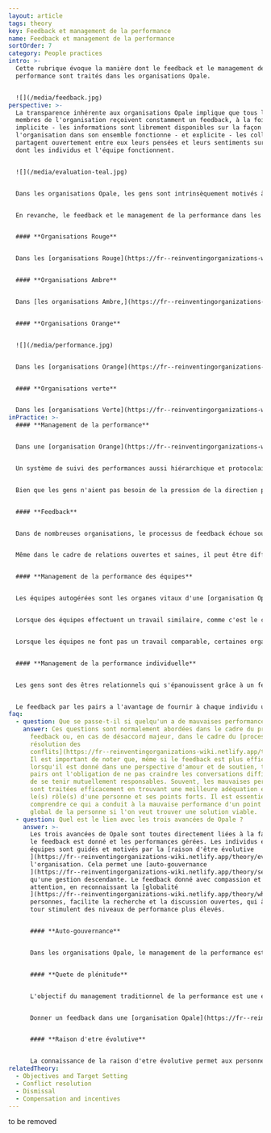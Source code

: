 ```yaml
---
layout: article
tags: theory
key: Feedback et management de la performance
name: Feedback et management de la performance
sortOrder: 7
category: People practices
intro: >-
  Cette rubrique évoque la manière dont le feedback et le management de la
  performance sont traités dans les organisations Opale.


  ![](/media/feedback.jpg)
perspective: >-
  La transparence inhérente aux organisations Opale implique que tous les
  membres de l'organisation reçoivent constamment un feedback, à la fois
  implicite - les informations sont librement disponibles sur la façon dont
  l'organisation dans son ensemble fonctionne - et explicite - les collègues
  partagent ouvertement entre eux leurs pensées et leurs sentiments sur la façon
  dont les individus et l'équipe fonctionnent.


  ![](/media/evaluation-teal.jpg)


  Dans les organisations Opale, les gens sont intrinsèquement motivés à donner le meilleur en s'engageant au service de la [raison d'être évolutive](https://fr--reinventingorganizations-wiki.netlify.app/theory/evolutionary-purpose/) de l'organisation. La performance est essentiellement managée au niveau des équipes par le biais du feedback et de l'émulation entre pairs. Les informations et les résultats sont partagés ouvertement et on fait confiance aux gens pour connaître le degré de performance de l'organisation et des autres équipes. Donner un feedback est une responsabilité partagée par tous et se fait régulièrement, tant au niveau de l'équipe, qu'au niveau individuel. Le feedback est particulièrement puissant dans une organisation Opale parce qu'il est intentionnellement dépourvu de jugement et qu'il est donné dans un esprit d'exploration et d'acceptation ouvertes. L'Opale valorise la personne dans son ensemble, et pas seulement le travail qu'elle accomplit.


  En revanche, le feedback et le management de la performance dans les organisations des stades évolutifs antérieurs peuvent être résumés comme suit :


  #### **Organisations Rouge**


  Dans les [organisations Rouge](https://fr--reinventingorganizations-wiki.netlify.app/theory/red-organizations/), la gestion de la performance consiste à exercer un pouvoir personnel. Le patron exige que l'on obéisse aux ordres sans poser de questions afin de préserver une image de dureté et de force. Les subordonnés se conforment dans l'espoir d'être protégés et en sécurité. Le feedback est donné sous forme de récompenses et de punitions qui contribuent à renforcer le pouvoir du patron.


  #### **Organisations Ambre**


  Dans [les organisations Ambre,](https://fr--reinventingorganizations-wiki.netlify.app/theory/amber-paradigm-and-organizations/) la gestion de la performance consiste à maintenir la stabilité et le contrôle. Les dirigeantes partent souvent du principe que les travailleurs sont paresseux et malhonnêtes et surveillent étroitement les performances pour s'assurer que les ordres sont correctement exécutés. Ceux qui se conforment sont récompensés. Les échecs sont traités rapidement. Les récidivistes risquent d'être rejetés par le groupe ou l'organisation et de perdre leur statut.


  #### **Organisations Orange**


  ![](/media/performance.jpg)


  Dans les [organisations Orange](https://fr--reinventingorganizations-wiki.netlify.app/theory/orange-paradigm-and-organizations/), la gestion de la performance est axé sur la réalisation des objectifs et des buts. Les individus sont tenus de rendre des comptes en mesurant (et en évaluant) leurs performances par rapport à des objectifs "ambitieux" fixés par la direction. L'innovation et la réussite sont fortement valorisées et les résultats sont mesurés à l'aide d'indicateurs (si possible). Le feedback est un processus descendant, axé sur les performances professionnelles et conçu pour encourager de meilleurs résultats.


  #### **Organisations verte**


  Dans les [organisations Verte](https://fr--reinventingorganizations-wiki.netlify.app/theory/green-paradigm-and-organizations/), la gestion de la performance concerne autant la manière dont le travail est effectué que ce qui est réalisé. Des valeurs fortes liées à un objectif inspirant fournissent des orientations pour aider les employés à gérer leurs propres performances. Les managers deviennent des leaders au service des autres et cherchent à permettre la capacité d'agir à ceux qui font le travail de première ligne. Le feedback se fait souvent par le biais d'un processus de [feedback à 360 degrés](https://fr.wikipedia.org/wiki/360_degrés) et est conçu pour nourrir et soutenir à la fois les individus dans leur développement et la culture de l'organisation.
inPractice: >-
  #### **Management de la performance**


  Dans une [organisation Orange](https://fr--reinventingorganizations-wiki.netlify.app/theory/orange-paradigm-and-organizations/) traditionnelle, la performance est contrôlée par le déploiement d'un système de gestion de la performance descendant qui assure l'alignement des objectifs individuels déterminés en fonction des objectifs stratégiques de l'entreprise. Dans ce processus très documenté, les managers et les employés s'accordent sur les objectifs à atteindre. La hiérarchie est entièrement responsable de la réalisation des objectifs commerciaux définis pour chacun. Une pression est donc exercée sur les employés pour qu'ils s'assurent que les objectifs soient atteints et, idéalement, dépassés grâce à leur contribution individuelle.


  Un système de suivi des performances aussi hiérarchique et protocolaire n'existe pas dans les [organisations Opale](https://fr--reinventingorganizations-wiki.netlify.app/theory/teal-paradigm-and-organizations/). Dans une organisation Opale autogérée où il n'y a pas de patron, la volonté de produire des résultats provient de la motivation intrinsèque. Les organisations Opale considèrent que les gens sont motivés lorsque leur travail a un [but significatif](https://fr--reinventingorganizations-wiki.netlify.app/theory/listening-to-purpose/), lorsqu'ils sont soumis à une pression saine de la part de leurs pairs et lorsqu'ils ont accès à un feedback précis du monde extérieur. Elles estiment que les gens ont tendance à s'engager plus profondément et à réaliser bien plus que ce qui leur est demandé lorsqu'ils font un travail utile en étant pleinement responsables et en ayant facilement accès aux ressources nécessaires.


  Bien que les gens n'aient pas besoin de la pression de la direction pour être performants, ils ont quand même besoin de savoir où ils en sont. C'est dans ce but que le feedback est largement utilisé dans les organisations Opale, en mettant l'accent sur les performances de l'équipe.


  #### **Feedback**


  Dans de nombreuses organisations, le processus de feedback échoue souvent parce qu'il porte encore en lui la peur du jugement et du rejet. Un feedback donné à partir du cœur, de l'acceptation et de la relation est une expérience nourrissante qui permet aux gens d'évaluer où ils en sont et de déterminer leurs prochaines étapes en collaboration avec les autres. Un feedback efficace facilite la croissance et permet aux personnes d'aligner ce dont l'organisation a besoin avec ce qui les stimule.


  Même dans le cadre de relations ouvertes et saines, il peut être difficile pour certaines de donner un feedback lorsque les choses ne se passent pas comme prévu. Fournir un feedback, en temps utile, sur les attentes non satisfaites ou les tensions est une pratique clé du modèle Opale à laquelle il faut adhérer quel que soit l'inconfort. Les [organisations Opale](https://fr--reinventingorganizations-wiki.netlify.app/theory/teal-paradigm-and-organizations/) sont caractérisées par une confiance élevée et une peur faible. Être capable de donner un feedback efficace dans cet environnement est une compétence essentielle. Les employés sont souvent formés à l'utilisation d'approches telles que la [communication non violente](https://fr.wikipedia.org/wiki/Communication_non_violente) afin qu'ils puissent être en pleine conscience de leurs intentions et de leur pratique lorsqu'ils donnent un feedback. 


  #### **Management de la performance des équipes**


  Les équipes autogérées sont les organes vitaux d'une [organisation Opale](https://fr--reinventingorganizations-wiki.netlify.app/theory/teal-paradigm-and-organizations/). Lorsque les personnes comprennent clairement l'objectif de leur travail et savent ce que l'on attend d'elles, les équipes sont plus que capables de fixer des objectifs et de s'organiser pour les atteindre. Pour soutenir cette façon de travailler, les informations sur les performances de chaque équipe sont ouvertement partagées. Cela pourrait être menaçant dans une organisation plus traditionnelle, mais c'est libérateur dans une organisation Opale car les gens savent que les informations ne seront pas utilisées contre eux. Personne n'a besoin d'être protégé des faits, bons ou mauvais.


  Lorsque des équipes effectuent un travail similaire, comme c'est le cas à [Buurtzorg](https://fr--reinventingorganizations-wiki.netlify.app/cases/buurtzorg/) par exemple, une équipe peut facilement évaluer sa productivité par rapport à celle des autres équipes. Celles qui se trouvent en bas de la liste sont motivées par la fierté plutôt que par la peur de s'améliorer. Plus important encore, les autres équipes sont prêtes et désireuses de partager avec les autres comment qu'elles font et de leur fournir toute l'aide nécessaire. Le travail d'ensemble de l'organisation est plus important que la compétition d'égos entre équipes .


  Lorsque les équipes ne font pas un travail comparable, certaines organisations ont développé un processus différent. Chez [Morning Star](https://fr--reinventingorganizations-wiki.netlify.app/cases/morning-star/), par exemple, les équipes préparent chaque année une présentation pour leurs collègues, au cours de laquelle elles partagent franchement ce qui a bien fonctionné, ce qui n'a pas fonctionné, leur efficacité et ce qu'elles prévoient de faire l'année suivante. Les équipes qui n'ont pas obtenu de bons résultats sont autant mises au défi et que soutenues. Dans le cadre de ce processus, elles reçoivent un feedback et des données utiles qui les aident à apporter les améliorations nécessaires.


  #### **Management de la performance individuelle**


  Les gens sont des êtres relationnels qui s'épanouissent grâce à un feedback honnête. Bien que l'accent soit principalement mis sur les performances de l'équipe, [les organisations Opale ](https://fr--reinventingorganizations-wiki.netlify.app/theory/teal-paradigm-and-organizations/)reconnaissent qu'il est vital de pouvoir donner un feedback individuel, ouvert et sans jugement, à ses pairs. Certaines organisations, comme [FAVI](https://fr--reinventingorganizations-wiki.netlify.app/cases/favi/), ont cessé d'organiser des entretiens d'évaluation formels parce que le feedback est librement échangé. La plupart des autres organisations considèrent qu'il est toujours utile d'avoir un temps dédié, une fois par an, pour réfléchir à son travail. Ces évaluations sont naturellement construites autour de processus basés sur l'échange entre pairs.


  Le feedback par les pairs a l'avantage de fournir à chaque individu une perspective plus large et plus significative de sa contribution. Le feedback dépasse les limites d'une discussion étroite sur le travail et permet une exploration plus large des espoirs, des craintes, des intuitions et de la raison d’être de chacune.
faq:
  - question: Que se passe-t-il si quelqu'un a de mauvaises performances ?
    answer: Ces questions sont normalement abordées dans le cadre du processus de
      feedback ou, en cas de désaccord majeur, dans le cadre du [processus de
      résolution des
      conflits](https://fr--reinventingorganizations-wiki.netlify.app/theory/conflict-resolution/).
      Il est important de noter que, même si le feedback est plus efficace
      lorsqu'il est donné dans une perspective d'amour et de soutien, tous les
      pairs ont l'obligation de ne pas craindre les conversations difficiles et
      de se tenir mutuellement responsables. Souvent, les mauvaises performances
      sont traitées efficacement en trouvant une meilleure adéquation entre
      le(s) rôle(s) d'une personne et ses points forts. Il est essentiel de
      comprendre ce qui a conduit à la mauvaise performance d'un point de vue
      global de la personne si l'on veut trouver une solution viable.
  - question: Quel est le lien avec les trois avancées de Opale ?
    answer: >-
      Les trois avancées de Opale sont toutes directement liées à la façon dont
      le feedback est donné et les performances gérées. Les individus et les
      équipes sont guidés et motivés par la [raison d'être évolutive
      ](https://fr--reinventingorganizations-wiki.netlify.app/theory/evolutionary-purpose/)de
      l'organisation. Cela permet une [auto-gouvernance
      ](https://fr--reinventingorganizations-wiki.netlify.app/theory/self-management/)plutôt
      qu'une gestion descendante. Le feedback donné avec compassion et
      attention, en reconnaissant la [globalité
      ](https://fr--reinventingorganizations-wiki.netlify.app/theory/wholeness/)des
      personnes, facilite la recherche et la discussion ouvertes, qui à leur
      tour stimulent des niveaux de performance plus élevés.


      #### **Auto-gouvernance**


      Dans les organisations Opale, le management de la performance est en grande partie un processus autodirigé. Les individus et les équipes assument la responsabilité de leurs propres performances et de leur croissance, tout en sollicitant le feedback des autres lorsque cela est pertinent.


      #### **Quete de plénitude**


      L'objectif du management traditionnel de la performance est une évaluation objective de la qualité du travail d'une personne. Cette évaluation est sujette à des erreurs de notation et à des biais. Cet élément subjectif génère souvent de la peur et/ou de la frustration. Dans ces conditions, les gens ont tendance à se désengager.


      Donner un feedback dans une [organisation Opale](https://fr--reinventingorganizations-wiki.netlify.app/theory/teal-paradigm-and-organizations/) est une occasion de reconnaître la personne dans son ensemble (y compris ses espoirs, ses craintes et ses aspirations). Le feedback a pour seul but de s'entraider, de pair à pair. Donner un feedback à partir d'une position d'amour, d'acceptation et de connexion permet aux gens de baisser leurs défenses et de s'engager les uns envers les autres ouvertement et honnêtement. Il n'est pas surprenant que, lorsque les gens se sentent appréciés pour ce qu'ils sont, ils sont plus réceptifs aux commentaires constructifs et contribuent bien davantage à leur travail. Dans une organisation Opale, le management de la performance passe du management de la performance d'une personne à la création des conditions permettant à cette personne d'être performante.


      #### **Raison d'etre évolutive**


      La connaissance de la raison d'etre évolutive permet aux personnes d'aligner leurs efforts sur l'objectif de l'organisation et donc de gérer leurs propres performances. Ils contribuent parce qu'ils le **souhaitent**, et non parce qu'ils **doivent**. Lorsque l'[objectif ](https://fr--reinventingorganizations-wiki.netlify.app/theory/objectives-and-target-setting/)est clair et significatif, il est facile de donner un feedback sur la façon dont une contribution ou une décision s'aligne sur l'objectif de l'organisation. Le management de la performance devient "Comment pouvons-nous répondre à ce qui se passe ?" plutôt que "Comment je me comporte par rapport au plan ? Le fait d'avoir un objectif évolutif significatif guide les actions à entreprendre ensuite.
relatedTheory:
  - Objectives and Target Setting
  - Conflict resolution
  - Dismissal
  - Compensation and incentives
---
```

to be removed